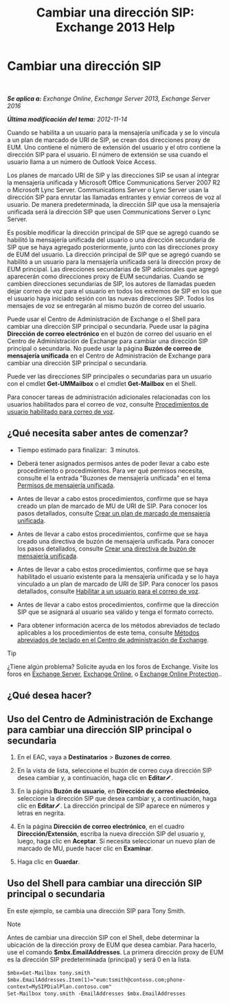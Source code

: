 ﻿---
title: 'Cambiar una dirección SIP: Exchange 2013 Help'
TOCTitle: Cambiar una dirección SIP
ms:assetid: 33f4f464-9baa-48af-bf5e-a0d55bb45f60
ms:mtpsurl: https://technet.microsoft.com/es-es/library/Dd335189(v=EXCHG.150)
ms:contentKeyID: 50556766
ms.date: 04/23/2018
mtps_version: v=EXCHG.150
ms.translationtype: HT
---

# Cambiar una dirección SIP

 

_**Se aplica a:** Exchange Online, Exchange Server 2013, Exchange Server 2016_

_**Última modificación del tema:** 2012-11-14_

Cuando se habilita a un usuario para la mensajería unificada y se lo vincula a un plan de marcado de URI de SIP, se crean dos direcciones proxy de EUM. Uno contiene el número de extensión del usuario y el otro contiene la dirección SIP para el usuario. El número de extensión se usa cuando el usuario llama a un número de Outlook Voice Access.

Los planes de marcado URI de SIP y las direcciones SIP se usan al integrar la mensajería unificada y Microsoft Office Communications Server 2007 R2 o Microsoft Lync Server. Communications Server o Lync Server usan la dirección SIP para enrutar las llamadas entrantes y enviar correos de voz al usuario. De manera predeterminada, la dirección SIP que usa la mensajería unificada será la dirección SIP que usen Communications Server o Lync Server.

Es posible modificar la dirección principal de SIP que se agregó cuando se habilitó la mensajería unificada del usuario o una dirección secundaria de SIP que se haya agregado posteriormente, junto con las direcciones proxy de EUM del usuario. La dirección principal de SIP que se agregó cuando se habilitó a un usuario para la mensajería unificada será la dirección proxy de EUM principal. Las direcciones secundarias de SIP adicionales que agregó aparecerán como direcciones proxy de EUM secundarias. Cuando se cambien direcciones secundarias de SIP, los autores de llamadas pueden dejar correo de voz para el usuario en todos los extremos de SIP en los que el usuario haya iniciado sesión con las nuevas direcciones SIP. Todos los mensajes de voz se entregarán al mismo buzón de correo del usuario.

Puede usar el Centro de Administración de Exchange o el Shell para cambiar una dirección SIP principal o secundaria. Puede usar la página **Dirección de correo electrónico** en el buzón de correo del usuario en el Centro de Administración de Exchange para cambiar una dirección SIP principal o secundaria. No puede usar la página **Buzón de correo de mensajería unificada** en el Centro de Administración de Exchange para cambiar una dirección SIP principal o secundaria.

Puede ver las direcciones SIP principales o secundarias para un usuario con el cmdlet **Get-UMMailbox** o el cmdlet **Get-Mailbox** en el Shell.

Para conocer tareas de administración adicionales relacionadas con los usuarios habilitados para el correo de voz, consulte [Procedimientos de usuario habilitado para correo de voz](voice-mail-enabled-user-procedures-exchange-2013-help.md).

## ¿Qué necesita saber antes de comenzar?

  - Tiempo estimado para finalizar:  3 minutos.

  - Deberá tener asignados permisos antes de poder llevar a cabo este procedimiento o procedimientos. Para ver qué permisos necesita, consulte el la entrada "Buzones de mensajería unificada" en el tema [Permisos de mensajería unificada](unified-messaging-permissions-exchange-2013-help.md).

  - Antes de llevar a cabo estos procedimientos, confirme que se haya creado un plan de marcado de MU de URI de SIP. Para conocer los pasos detallados, consulte [Crear un plan de marcado de mensajería unificada](create-a-um-dial-plan-exchange-2013-help.md).

  - Antes de llevar a cabo estos procedimientos, confirme que se haya creado una directiva de buzón de mensajería unificada. Para conocer los pasos detallados, consulte [Crear una directiva de buzón de mensajería unificada](create-a-um-mailbox-policy-exchange-2013-help.md).

  - Antes de llevar a cabo estos procedimientos, confirme que se haya habilitado el usuario existente para la mensajería unificada y se lo haya vinculado a un plan de marcado de URI de SIP. Para conocer los pasos detallados, consulte [Habilitar a un usuario para el correo de voz](enable-a-user-for-voice-mail-exchange-2013-help.md).

  - Antes de llevar a cabo estos procedimientos, confirme que la dirección SIP que se asignará al usuario sea válido y tenga el formato correcto.

  - Para obtener información acerca de los métodos abreviados de teclado aplicables a los procedimientos de este tema, consulte [Métodos abreviados de teclado en el Centro de administración de Exchange](keyboard-shortcuts-in-the-exchange-admin-center-exchange-online-protection-help.md).


> [!TIP]
> ¿Tiene algún problema? Solicite ayuda en los foros de Exchange. Visite los foros en <A href="https://go.microsoft.com/fwlink/p/?linkid=60612">Exchange Server</A>, <A href="https://go.microsoft.com/fwlink/p/?linkid=267542">Exchange Online</A>, o <A href="https://go.microsoft.com/fwlink/p/?linkid=285351">Exchange Online Protection</A>..



## ¿Qué desea hacer?

## Uso del Centro de Administración de Exchange para cambiar una dirección SIP principal o secundaria

1.  En el EAC, vaya a **Destinatarios** \> **Buzones de correo**.

2.  En la vista de lista, seleccione el buzón de correo cuya dirección SIP desea cambiar y, a continuación, haga clic en **Editar**![Icono Editar](images/Bb124582.6f53ccb2-1f13-4c02-bea0-30690e6ea71d(EXCHG.150).gif "Icono Editar").

3.  En la página **Buzón de usuario**, en **Dirección de correo electrónico**, seleccione la dirección SIP que desea cambiar y, a continuación, haga clic en **Editar**![Icono Editar](images/Bb124582.6f53ccb2-1f13-4c02-bea0-30690e6ea71d(EXCHG.150).gif "Icono Editar"). La dirección principal de SIP aparece en números y letras en negrita.

4.  En la página **Dirección de correo electrónico**, en el cuadro **Dirección/Extensión**, escriba la nueva dirección SIP del usuario y, luego, haga clic en **Aceptar**. Si necesita seleccionar un nuevo plan de marcado de MU, puede hacer clic en **Examinar**.

5.  Haga clic en **Guardar**.

## Uso del Shell para cambiar una dirección SIP principal o secundaria

En este ejemplo, se cambia una dirección SIP para Tony Smith.


> [!NOTE]
> Antes de cambiar una dirección SIP con el Shell, debe determinar la ubicación de la dirección proxy de EUM que desea cambiar. Para hacerlo, use el comando <STRONG>$mbx.EmailAddresses</STRONG>. La primera dirección proxy de EUM es la dirección SIP predeterminada (principal) y será 0 en la lista.



    $mbx=Get-Mailbox tony.smith
    $mbx.EmailAddresses.Item(1)="eum:tsmith@contoso.com;phone-context=MySIPDialPlan.contoso.com"
    Set-Mailbox tony.smith -EmailAddresses $mbx.EmailAddresses

